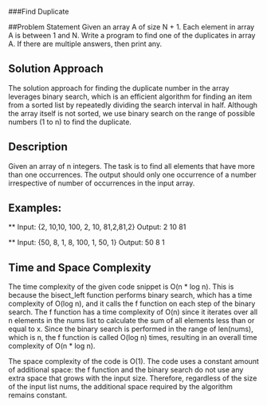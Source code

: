 ###Find Duplicate

##Problem Statement
Given an array A of size N + 1. Each element in array A is between 1 and N. Write a program to find one of the duplicates in array A. If there are multiple answers, then print any.

## Solution Approach
The solution approach for finding the duplicate number in the array leverages binary search, which is an efficient algorithm for finding an item from a sorted list by repeatedly dividing the search interval in half. Although the array itself is not sorted, we use binary search on the range of possible numbers (1 to n) to find the duplicate.

## Description
Given an array of n integers. The task is to find all elements that have more than one occurrences. The output should only one occurrence of a number irrespective of number of occurrences in the input array.


## Examples: 
** 
Input: {2, 10,10, 100, 2, 10, 81,2,81,2}
Output: 2 10 81

**
Input: {50, 8, 1, 8, 100, 1, 50, 1}
Output: 50 8 1

## Time and Space Complexity
The time complexity of the given code snippet is O(n * log n). This is because the bisect_left function performs binary search, which has a time complexity of O(log n), and it calls the f function on each step of the binary search. The f function has a time complexity of O(n) since it iterates over all n elements in the nums list to calculate the sum of all elements less than or equal to x. Since the binary search is performed in the range of len(nums), which is n, the f function is called O(log n) times, resulting in an overall time complexity of O(n * log n).

The space complexity of the code is O(1). The code uses a constant amount of additional space: the f function and the binary search do not use any extra space that grows with the input size. Therefore, regardless of the size of the input list nums, the additional space required by the algorithm remains constant.